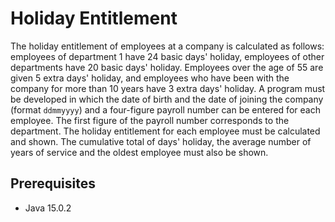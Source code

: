 # Holiday Entitlement

The holiday entitlement of employees at a company is calculated as follows:
employees of department 1 have 24 basic days' holiday, employees of other departments have 20 basic days' holiday. 
Employees over the age of 55 are given 5 extra days' holiday, and employees who have been with the company for more 
than 10 years have 3 extra days' holiday.
A program must be developed in which the date of birth and the date of joining the company (format `ddmmyyyy`) and a 
four-figure payroll number can be entered for each employee. The first figure of the payroll number corresponds to the 
department. The holiday entitlement for each employee must be calculated and shown. The cumulative total of days' 
holiday, the average number of years of service and the oldest employee must also be shown.

## Prerequisites

* Java 15.0.2